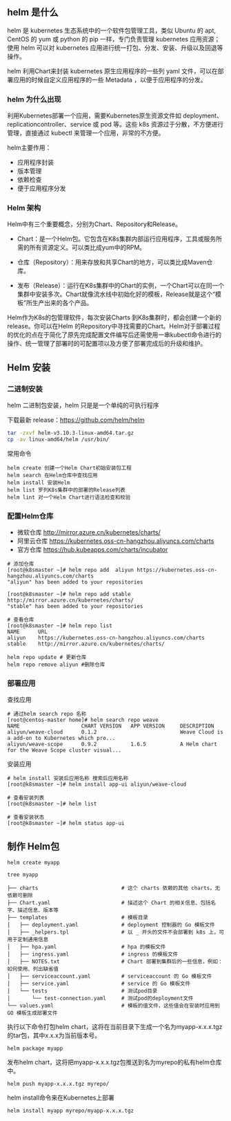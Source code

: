 ## helm 是什么

helm 是 kubernetes 生态系统中的一个软件包管理工具，类似 Ubuntu 的 apt, CentOS 的 yum 或 python 的 pip 一样，专门负责管理 kubernetes 应用资源；使用 helm 可以对 kubernetes 应用进行统一打包、分发、安装、升级以及回退等操作。

helm 利用Chart来封装 kubernetes 原生应用程序的一些列 yaml 文件，可以在部署应用的时候自定义应用程序的一些 Metadata ，以便于应用程序的分发。

### helm 为什么出现

利用Kubernetes部署一个应用，需要Kubernetes原生资源文件如 deployment、replicationcontroller、service 或 pod 等。这些 k8s 资源过于分散，不方便进行管理，直接通过 kubectl 来管理一个应用，非常的不方便。

helm主要作用：

- 应用程序封装
- 版本管理
- 依赖检查
- 便于应用程序分发

### Helm 架构

Helm中有三个重要概念，分别为Chart、Repository和Release。

- Chart：是一个Helm包。它包含在K8s集群内部运行应用程序，工具或服务所需的所有资源定义。可以类比成yum中的RPM。

- 仓库（Repository）：用来存放和共享Chart的地方，可以类比成Maven仓库。

- 发布（Release）：运行在K8s集群中的Chart的实例，一个Chart可以在同一个集群中安装多次。Chart就像流水线中初始化好的模板，Release就是这个“模板”所生产出来的各个产品。

Helm作为K8s的包管理软件，每次安装Charts 到K8s集群时，都会创建一个新的 release。你可以在Helm 的Repository中寻找需要的Chart。Helm对于部署过程的优化的点在于简化了原先完成配置文件编写后还需使用一串kubectl命令进行的操作、统一管理了部署时的可配置项以及方便了部署完成后的升级和维护。

## Helm 安装

### 二进制安装

helm 二进制包安装，helm 只是是一个单纯的可执行程序

下载最新 release：https://github.com/helm/helm

```sh
tar -zxvf helm-v3.10.3-linux-amd64.tar.gz
cp -av linux-amd64/helm /usr/bin/
```

常用命令

```
helm create 创建一个Helm Chart初始安装包工程
helm search 在Helm仓库中查找应用
helm install 安装Helm
helm list 罗列K8s集群中的部署的Release列表
helm lint 对一个Helm Chart进行语法检查和校验
```

### 配置Helm仓库

- 微软仓库 http://mirror.azure.cn/kubernetes/charts/
- 阿里云仓库 https://kubernetes.oss-cn-hangzhou.aliyuncs.com/charts
- 官方仓库 https://hub.kubeapps.com/charts/incubator

```shell
# 添加仓库
[root@k8smaster ~]# helm repo add  aliyun https://kubernetes.oss-cn-hangzhou.aliyuncs.com/charts
"aliyun" has been added to your repositories

[root@k8smaster ~]# helm repo add stable http://mirror.azure.cn/kubernetes/charts/
"stable" has been added to your repositories

# 查看仓库
[root@k8smaster ~]# helm repo list
NAME      URL                                                   
aliyun    https://kubernetes.oss-cn-hangzhou.aliyuncs.com/charts
stable    http://mirror.azure.cn/kubernetes/charts/

helm repo update # 更新仓库
helm repo remove aliyun #删除仓库
```

### 部署应用

查找应用

```shell
# 通过helm search repo 名称
[root@centos-master home]# helm search repo weave
NAME                    CHART VERSION   APP VERSION     DESCRIPTION
aliyun/weave-cloud      0.1.2                           Weave Cloud is a add-on to Kubernetes which pro...
aliyun/weave-scope      0.9.2           1.6.5           A Helm chart for the Weave Scope cluster visual...
```

安装应用

```shell
# helm install 安装后应用名称 搜索后应用名称
[root@k8smaster ~]# helm install app-ui aliyun/weave-cloud

# 查看安装列表
[root@k8smaster ~]# helm list

# 查看安装状态
[root@k8smaster ~]# helm status app-ui
```

## 制作 Helm包

```
helm create myapp

tree myapp

├── charts                           # 这个 charts 依赖的其他 charts，无依赖可删除
├── Chart.yaml                       # 描述这个 Chart 的相关信息、包括名字、描述信息、版本等
├── templates                        # 模板目录
│   ├── deployment.yaml              # deployment 控制器的 Go 模板文件
│   ├── _helpers.tpl                 # 以 _ 开头的文件不会部署到 k8s 上，可用于定制通用信息
│   ├── hpa.yaml                     # hpa 的模板文件
│   ├── ingress.yaml                 # ingress 的模板文件
│   ├── NOTES.txt                    # Chart 部署到集群后的一些信息，例如：如何使用、列出缺省值
│   ├── serviceaccount.yaml          # serviceaccount 的 Go 模板文件
│   ├── service.yaml                 # service 的 Go 模板文件
│   └── tests                        # 测试pod目录
│       └── test-connection.yaml     # 测试pod的deployment文件
└── values.yaml                      # 模板的值文件，这些值会在安装时应用到 GO 模板生成部署文件
```

执行以下命令打包helm chart，这将在当前目录下生成一个名为myapp-x.x.x.tgz的tar包，其中x.x.x为当前版本号。

```text
helm package myapp
```

发布helm chart，这将把myapp-x.x.x.tgz包推送到名为myrepo的私有helm仓库中。

```
helm push myapp-x.x.x.tgz myrepo/
```

helm install命令来在Kubernetes上部署

```
helm install myapp myrepo/myapp-x.x.x.tgz
```

